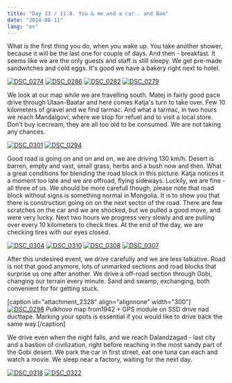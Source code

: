 ```yaml
---
title: "Day 33 / 11.8. You & me and a car.. and Bam"
date: "2014-08-11"
lang: "en"
---
```


What is the first thing you do, when you wake up. You take another shower, because it will be the last one for couple of days. And then - breakfast. It seems like we are the only guests and staff is still sleepy. We get pre-made sandwitches and cold eggs. It's good we have a bakery right next to hotel.

[![DSC_0274](images/DSC_0274-300x200.jpg)](http://gremovmongolijo.com/wp-content/uploads/2014/10/DSC_0274.jpg) [![DSC_0286](images/DSC_0286-300x200.jpg)](http://gremovmongolijo.com/wp-content/uploads/2014/10/DSC_0286.jpg) [![DSC_0282](images/DSC_0282-300x200.jpg)](http://gremovmongolijo.com/wp-content/uploads/2014/10/DSC_0282.jpg) [![DSC_0279](images/DSC_0279-300x200.jpg)](http://gremovmongolijo.com/wp-content/uploads/2014/10/DSC_0279.jpg)

We look at our map while we are travelling south. Matej in fairly good pace drive through Ulaan-Baatar and here comes Katja's turn to take over. Few 10 kilometers of gravel and we find tarmac. And what a tarmac, in two hours we reach Mandalgovi, where we stop for refuel and to visit a local store. Don't buy icecream, they are all too old to be consumed. We are not taking any chances.

[![DSC_0301](images/DSC_0301-300x200.jpg)](http://gremovmongolijo.com/wp-content/uploads/2014/10/DSC_0301.jpg) [![DSC_0294](images/DSC_0294-300x200.jpg)](http://gremovmongolijo.com/wp-content/uploads/2014/10/DSC_0294.jpg)

Good road is going on and on and on, we are driving 130 km/h. Desert is barren, empty and vast, small grass, herbs and a bush now and then. What a great conditions for blending the road block in this picture. Katja notices it a moment too late and we are offroad, flying sideways. Luckily, we are fine - all three of us. We should be more carefull though, please note that road block without signs is something normal in Mongolia. It is to show you that there is construction going on on the next sector of the road. There are few scratches on the car and we are shocked, but we pulled a good move, and were very lucky. Next two hours we progress very slowly and are pulling over every 10 kilometers to check tires. At the end of the day, we are checking tires with our eyes closed.

[![DSC_0304](images/DSC_0304-300x200.jpg)](http://gremovmongolijo.com/wp-content/uploads/2014/10/DSC_0304.jpg) [![DSC_0310](images/DSC_0310-300x200.jpg)](http://gremovmongolijo.com/wp-content/uploads/2014/10/DSC_0310.jpg) [![DSC_0308](images/DSC_0308-300x200.jpg)](http://gremovmongolijo.com/wp-content/uploads/2014/10/DSC_0308.jpg) [![DSC_0307](images/DSC_0307-300x200.jpg)](http://gremovmongolijo.com/wp-content/uploads/2014/10/DSC_0307.jpg)

After this undesired event, we drive carefully and we are less talkative. Road is not that good anymore, lots of unmarked sections and road blocks that surprise us one after another. We drive a off-road section through Gobi, changing our terrain every minute. Sand and swamp, exchanging, both convenient for for getting stuck.

\[caption id="attachment\_2328" align="alignnone" width="300"\][![DSC_0298](images/DSC_0298-300x200.jpg)](http://gremovmongolijo.com/wp-content/uploads/2014/10/DSC_0298.jpg) Pulkhovo map from1942 + GPS module on SSD drive nad ducttape. Marking your spots is essential if you would like to drive back the same way.\[/caption\]

We drive even when the night falls, and we reach Dalandzagad - last city and a bastion of civilization, right before reaching in the most sandy part of the Gobi desert. We park the car in first street, eat one tuna can each and watch a movie. We sleep near a factory, waiting for the next day.

[![DSC_0318](images/DSC_0318-300x200.jpg)](http://gremovmongolijo.com/wp-content/uploads/2014/10/DSC_0318.jpg) [![DSC_0322](images/DSC_0322-300x200.jpg)](http://gremovmongolijo.com/wp-content/uploads/2014/10/DSC_0322.jpg)
